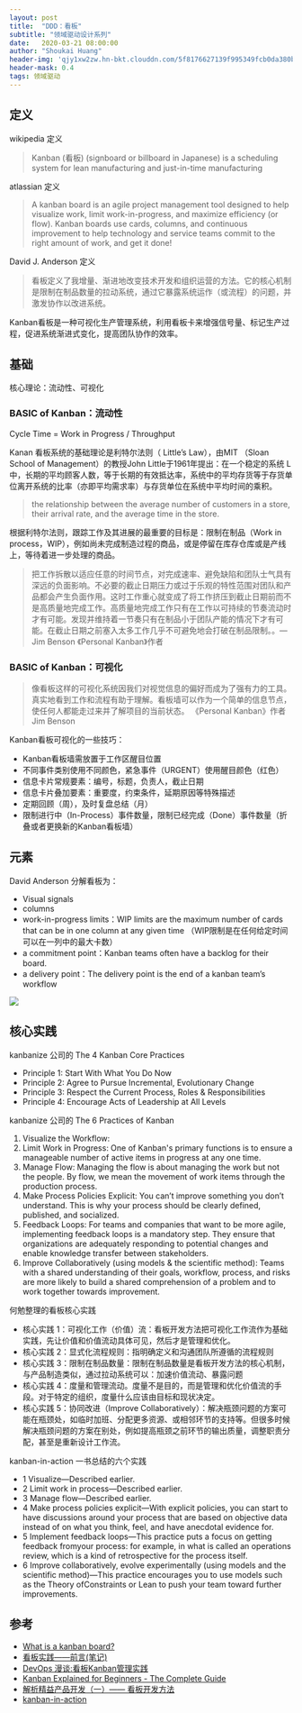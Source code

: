 ```yaml
---
layout: post
title:  "DDD：看板"
subtitle: "领域驱动设计系列"
date:   2020-03-21 08:00:00
author: "Shoukai Huang"
header-img: 'qjy1xw2zw.hn-bkt.clouddn.com/5f8176627139f995349fcb0da380b308.jpg'
header-mask: 0.4
tags: 领域驱动
---
```


## 定义

wikipedia 定义

> Kanban (看板) (signboard or billboard in Japanese) is a scheduling system for lean manufacturing and just-in-time manufacturing

atlassian 定义

>A kanban board is an agile project management tool designed to help visualize work, limit work-in-progress, and maximize efficiency (or flow). Kanban boards use cards, columns, and continuous improvement to help technology and service teams commit to the right amount of work, and get it done!

David J. Anderson 定义

>看板定义了我增量、渐进地改变技术开发和组织运营的方法。它的核心机制是限制在制品数量的拉动系统，通过它暴露系统运作（或流程）的问题，并激发协作以改进系统。

Kanban看板是一种可视化生产管理系统，利用看板卡来增强信号量、标记生产过程，促进系统渐进式变化，提高团队协作的效率。


## 基础

核心理论：流动性、可视化

### BASIC of Kanban：流动性

Cycle Time = Work in Progress / Throughput

Kanan 看板系统的基础理论是利特尔法则（ Little’s Law），由MIT （Sloan School of Management）的教授John Little于1961年提出：在一个稳定的系统 L中，长期的平均顾客人数，等于长期的有效抵达率，系统中的平均存货等于存货单位离开系统的比率（亦即平均需求率）与存货单位在系统中平均时间的乘积。

>the relationship between the average number of customers in a store, their arrival rate, and the average time in the store.

根据利特尔法则，跟踪工作及其进展的最重要的目标是：限制在制品（Work in process，WIP），例如尚未完成制造过程的商品，或是停留在库存仓库或是产线上，等待着进一步处理的商品。

> 把工作拆散以适应任意的时间节点，对完成速率、避免缺陷和团队士气具有深远的负面影响。不必要的截止日期压力或过于乐观的特性范围对团队和产品都会产生负面作用。这时工作重心就变成了将工作挤压到截止日期前而不是高质量地完成工作。高质量地完成工作只有在工作以可持续的节奏流动时才有可能。发现并维持着一节奏只有在制品小于团队产能的情况下才有可能。在截止日期之前塞入太多工作几乎不可避免地会打破在制品限制。。— Jim Benson 《Personal Kanban》作者

### BASIC of Kanban：可视化

> 像看板这样的可视化系统因我们对视觉信息的偏好而成为了强有力的工具。真实地看到工作和流程有助于理解。看板墙可以作为一个简单的信息节点，使任何人都能走过来并了解项目的当前状态。 《Personal Kanban》作者 Jim Benson

Kanban看板可视化的一些技巧：

* Kanban看板墙需放置于工作区醒目位置
* 不同事件类别使用不同颜色，紧急事件（URGENT）使用醒目颜色（红色）
* 信息卡片常规要素：编号，标题，负责人，截止日期
* 信息卡片叠加要素：重要度，约束条件，延期原因等特殊描述
* 定期回顾（周），及时复盘总结（月）
* 限制进行中（In-Process）事件数量，限制已经完成（Done）事件数量（折叠或者更换新的Kanban看板墙）


## 元素

David Anderson 分解看板为：

* Visual signals 
* columns
* work-in-progress limits：WIP limits are the maximum number of cards that can be in one column at any given time （WIP限制是在任何给定时间可以在一列中的最大卡数）
* a commitment point：Kanban teams often have a backlog for their board. 
* a delivery point：The delivery point is the end of a kanban team’s workflow

![](http://qjy1xw2zw.hn-bkt.clouddn.com/f4b5f8ec8e6063c0e338ed05741cd984.jpg)

## 核心实践

kanbanize 公司的 The 4 Kanban Core Practices 

* Principle 1: Start With What You Do Now
* Principle 2: Agree to Pursue Incremental, Evolutionary Change
* Principle 3: Respect the Current Process, Roles & Responsibilities
* Principle 4: Encourage Acts of Leadership at All Levels

kanbanize 公司的 The 6 Practices of Kanban

1. Visualize the Workflow: 
2. Limit Work in Progress: One of Kanban's primary functions is to ensure a manageable number of active items in progress at any one time. 
3. Manage Flow: Managing the flow is about managing the work but not the people. By flow, we mean the movement of work items through the production process.
4. Make Process Policies Explicit: You can’t improve something you don’t understand. This is why your process should be clearly defined, published, and socialized.  
5. Feedback Loops: For teams and companies that want to be more agile, implementing feedback loops is a mandatory step. They ensure that organizations are adequately responding to potential changes and enable knowledge transfer between stakeholders.
6. Improve Collaboratively (using models & the scientific method): Teams with a shared understanding of their goals, workflow, process, and risks are more likely to build a shared comprehension of a problem and to work together towards improvement.


何勉整理的看板核心实践

* 核心实践 1：可视化工作（价值）流：看板开发方法把可视化工作流作为基础实践，先让价值和价值流动具体可见，然后才是管理和优化。
* 核心实践 2：显式化流程规则：指明确定义和沟通团队所遵循的流程规则
* 核心实践 3：限制在制品数量：限制在制品数量是看板开发方法的核心机制，与产品制造类似，通过拉动系统可以：加速价值流动、暴露问题
* 核心实践 4：度量和管理流动。度量不是目的，而是管理和优化价值流的手段。对于特定的组织，度量什么应该由目标和现状决定。
* 核心实践 5：协同改进（Improve Collaboratively）：解决瓶颈问题的方案可能在瓶颈处，如临时加班、分配更多资源、或相邻环节的支持等。但很多时候解决瓶颈问题的方案在别处，例如提高瓶颈之前环节的输出质量，调整职责分配，甚至是重新设计工作流。

kanban-in-action 一书总结的六个实践

* 1 Visualize—Described earlier.
* 2 Limit work in process—Described earlier.
* 3 Manage flow—Described earlier.
* 4 Make process policies explicit—With explicit policies, you can start to have discussions around your process that are based on objective data instead of on what you think, feel, and have anecdotal evidence for.
* 5 Implement feedback loops—This practice puts a focus on getting feedback fromyour process: for example, in what is called an operations review, which is a kind of retrospective for the process itself.
* 6 Improve collaboratively, evolve experimentally (using models and the scientific method)—This practice encourages you to use models such as the Theory ofConstraints or Lean to push your team toward further improvements.


## 参考

* [What is a kanban board?](https://www.atlassian.com/agile/kanban/boards)
* [看板实践——前言(笔记)](https://www.cnblogs.com/aixiaoxiaoyu/p/10280598.html)
* [DevOps 漫谈:看板Kanban管理实践](https://riboseyim.github.io/2017/08/06/TeamWork-Kanban/)
* [Kanban Explained for Beginners - The Complete Guide](https://kanbanize.com/kanban-resources/getting-started/what-is-kanban)
* [解析精益产品开发（一）—— 看板开发方法](https://www.infoq.cn/article/kanban-development-method/)
* [kanban-in-action](http://3.droppdf.com/files/p99PT/kanban-in-action.pdf)

